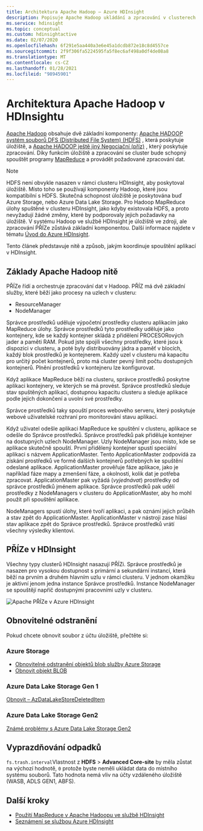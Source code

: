 ```yaml
---
title: Architektura Apache Hadoop – Azure HDInsight
description: Popisuje Apache Hadoop ukládání a zpracování v clusterech Azure HDInsight.
ms.service: hdinsight
ms.topic: conceptual
ms.custom: hdinsightactive
ms.date: 02/07/2020
ms.openlocfilehash: 6f291e5aa440a3e6e45a1dcdb872e18c8d4557ce
ms.sourcegitcommit: 2f9f306fa5224595fa5f8ec6af498a0df4de08a8
ms.translationtype: MT
ms.contentlocale: cs-CZ
ms.lasthandoff: 01/28/2021
ms.locfileid: "98945901"
---
```

# <a name="apache-hadoop-architecture-in-hdinsight"></a>Architektura Apache Hadoop v HDInsightu

[Apache Hadoop](https://hadoop.apache.org/) obsahuje dvě základní komponenty: [Apache HADOOP systém souborů DFS (Distributed File System) (HDFS)](https://hadoop.apache.org/docs/current/hadoop-project-dist/hadoop-hdfs/HdfsUserGuide.html) , která poskytuje úložiště, a [Apache HADOOP ještě jiný Negociační (příz)](https://hadoop.apache.org/docs/current/hadoop-yarn/hadoop-yarn-site/YARN.html) , který poskytuje zpracování. Díky funkcím úložiště a zpracování se cluster bude schopný spouštět programy [MapReduce](https://hadoop.apache.org/docs/current/hadoop-mapreduce-client/hadoop-mapreduce-client-core/MapReduceTutorial.html) a provádět požadované zpracování dat.

> [!NOTE]  
> HDFS není obvykle nasazen v rámci clusteru HDInsight, aby poskytoval úložiště. Místo toho se používají komponenty Hadoop, které jsou kompatibilní s HDFS. Skutečná schopnost úložiště je poskytována buď Azure Storage, nebo Azure Data Lake Storage. Pro Hadoop MapReduce úlohy spuštěné v clusteru HDInsight, jako kdyby existovala HDFS, a proto nevyžadují žádné změny, které by podporovaly jejich požadavky na úložiště. V systému Hadoop ve službě HDInsight je úložiště ve zdroji, ale zpracování PŘÍZe zůstává základní komponentou. Další informace najdete v tématu [Úvod do Azure HDInsight](hadoop/apache-hadoop-introduction.md).

Tento článek představuje nitě a způsob, jakým koordinuje spouštění aplikací v HDInsight.

## <a name="apache-hadoop-yarn-basics"></a>Základy Apache Hadoop nitě

PŘÍZe řídí a orchestruje zpracování dat v Hadoop. PŘÍZ má dvě základní služby, které běží jako procesy na uzlech v clusteru:

* ResourceManager
* NodeManager

Správce prostředků uděluje výpočetní prostředky clusteru aplikacím jako MapReduce úlohy. Správce prostředků tyto prostředky uděluje jako kontejnery, kde se každý kontejner skládá z přidělení PROCESORových jader a paměti RAM. Pokud jste spojili všechny prostředky, které jsou k dispozici v clusteru, a poté byly distribuovány jádra a paměť v blocích, každý blok prostředků je kontejnerem. Každý uzel v clusteru má kapacitu pro určitý počet kontejnerů, proto má cluster pevný limit počtu dostupných kontejnerů. Plnění prostředků v kontejneru lze konfigurovat.

Když aplikace MapReduce běží na clusteru, správce prostředků poskytne aplikaci kontejnery, ve kterých se má provést. Správce prostředků sleduje stav spuštěných aplikací, dostupnou kapacitu clusteru a sleduje aplikace podle jejich dokončení a uvolní své prostředky.

Správce prostředků taky spouští proces webového serveru, který poskytuje webové uživatelské rozhraní pro monitorování stavu aplikací.

Když uživatel odešle aplikaci MapReduce ke spuštění v clusteru, aplikace se odešle do Správce prostředků. Správce prostředků pak přiděluje kontejner na dostupných uzlech NodeManager. Uzly NodeManager jsou místo, kde se aplikace skutečně spouští. První přidělený kontejner spustí speciální aplikaci s názvem ApplicationMaster. Tento ApplicationMaster zodpovídá za získání prostředků ve formě dalších kontejnerů potřebných ke spuštění odeslané aplikace. ApplicationMaster prověřuje fáze aplikace, jako je například fáze mapy a zmenšení fáze, a okolnosti, kolik dat je potřeba zpracovat. ApplicationMaster pak vyžádá (*vyjednávat*) prostředky od správce prostředků jménem aplikace. Správce prostředků pak udělí prostředky z NodeManagers v clusteru do ApplicationMaster, aby ho mohl použít při spouštění aplikace.

NodeManagers spustí úlohy, které tvoří aplikaci, a pak oznámí jejich průběh a stav zpět do ApplicationMaster. ApplicationMaster v nástroji zase hlásí stav aplikace zpět do Správce prostředků. Správce prostředků vrátí všechny výsledky klientovi.

## <a name="yarn-on-hdinsight"></a>PŘÍZe v HDInsight

Všechny typy clusterů HDInsight nasazují PŘÍZi. Správce prostředků je nasazen pro vysokou dostupnost s primární a sekundární instancí, která běží na prvním a druhém hlavním uzlu v rámci clusteru. V jednom okamžiku je aktivní jenom jedna instance Správce prostředků. Instance NodeManager se spouštějí napříč dostupnými pracovními uzly v clusteru.

![Apache PŘÍZe v Azure HDInsight](./media/hdinsight-hadoop-architecture/apache-yarn-on-hdinsight.png)

## <a name="soft-delete"></a>Obnovitelné odstranění

Pokud chcete obnovit soubor z účtu úložiště, přečtěte si:

### <a name="azure-storage"></a>Azure Storage

* [Obnovitelné odstranění objektů blob služby Azure Storage](../storage/blobs/soft-delete-blob-overview.md)
* [Obnovit objekt BLOB](/rest/api/storageservices/undelete-blob)

### <a name="azure-data-lake-storage-gen-1"></a>Azure Data Lake Storage Gen 1

[Obnovit – AzDataLakeStoreDeletedItem](/powershell/module/az.datalakestore/restore-azdatalakestoredeleteditem)

### <a name="azure-data-lake-storage-gen-2"></a>Azure Data Lake Storage Gen2

[Známé problémy s Azure Data Lake Storage Gen2](../storage/blobs/data-lake-storage-known-issues.md)

## <a name="trash-purging"></a>Vyprazdňování odpadků

`fs.trash.interval`Vlastnost z **HDFS**  >  **Advanced Core-site** by měla zůstat na výchozí hodnotě, `0` protože byste neměli ukládat data do místního systému souborů. Tato hodnota nemá vliv na účty vzdáleného úložiště (WASB, ADLS GEN1, ABFS).

## <a name="next-steps"></a>Další kroky

* [Použití MapReduce v Apache Hadoopu ve službě HDInsight](hadoop/hdinsight-use-mapreduce.md)
* [Seznámení se službou Azure HDInsight](hadoop/apache-hadoop-introduction.md)